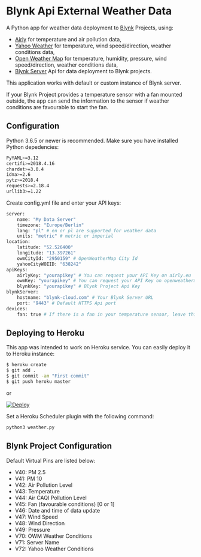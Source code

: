 # Blynk Api External Weather Data

A Python app for weather data deployment to [Blynk](https://blynk.cc) Projects, using:

- [Airly](https://airly.eu) for temperature and air pollution data,
- [Yahoo Weather](https://weather.yahoo.com) for temperature, wind speed/direction, weather conditions data,
- [Open Weather Map](https://openweathermap.org) for temperature, humidity, pressure, wind speed/direction, weather conditions data,
- [Blynk Server](https://github.com/blynkkk/blynk-server) Api for data deployment to Blynk projects.

This application works with default or custom instance of Blynk server.

If your Blynk Project provides a temperature sensor with a fan mounted outside, the app can send the information to the sensor if weather conditions are favourable to start the fan.

## Configuration

Python 3.6.5 or newer is recommended. Make sure you have installed Python depedencies:

```sh
PyYAML>=3.12
certifi>=2018.4.16
chardet>=3.0.4
idna>=2.6
pytz>=2018.4
requests>=2.18.4
urllib3>=1.22
```

Create config.yml file and enter your API keys:

```sh
server:
    name: "My Data Server"
    timezone: "Europe/Berlin"
    lang: "pl" # en or pl are supported for weather data
    units: "metric" # metric or imperial
location:
    latitude: "52.526400"
    longitude: "13.397261"
    owmCityId: "2950159" # OpenWeatherMap City Id
    yahooCityWOEID: "638242"
apiKeys:
    airlyKey: "yourapikey" # You can request your API Key on airly.eu
    owmKey: "yourapikey" # You can request your API Key on openweathermap.org
    blynkKey: "yourapikey" # Blynk Project Api Key
blynkServer:
    hostname: "blynk-cloud.com" # Your Blynk Server URL
    port: "9443" # Default HTTPS Api port
devices:
    fan: true # If there is a fan in your temperature sensor, leave this option true
```

## Deploying to Heroku

This app was intended to work on Heroku service. You can easily deploy it to Heroku instance:

```sh
$ heroku create
$ git add .
$ git commit -am "First commit"
$ git push heroku master

```
or

[![Deploy](https://www.herokucdn.com/deploy/button.png)](https://heroku.com/deploy)

Set a Heroku Scheduler plugin with the following command:
```sh
python3 weather.py
```

## Blynk Project Configuration

Default Virtual Pins are listed below:

- V40: PM 2.5
- V41: PM 10
- V42: Air Pollution Level
- V43: Temperature
- V44: Air CAQI Pollution Level
- V45: Fan (favourable conditions) [0 or 1]
- V46: Date and time of data update
- V47: Wind Speed
- V48: Wind Direction
- V49: Pressure
- V70: OWM Weather Conditions
- V71: Server Name
- V72: Yahoo Weather Conditions
